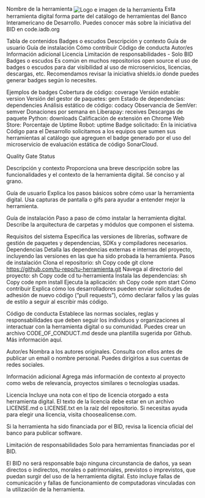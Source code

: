 Nombre de la herramienta
<img src="https://www.webdevelopersnotes.com/wp-content/uploads/create-a-simple-home-page.png" alt="Logo e imagen de la herramienta" align="center" />
Esta herramienta digital forma parte del catálogo de herramientas del Banco Interamericano de Desarrollo. Puedes conocer más sobre la iniciativa del BID en code.iadb.org

Tabla de contenidos
Badges o escudos
Descripción y contexto
Guía de usuario
Guía de instalación
Cómo contribuir
Código de conducta
Autor/es
Información adicional
Licencia
Limitación de responsabilidades - Solo BID
Badges o escudos
Es común en muchos repositorios open source el uso de badges o escudos para dar visibilidad al uso de microservicios, licencias, descargas, etc. Recomendamos revisar la iniciativa shields.io donde puedes generar badges según lo necesites.

Ejemplos de badges
Cobertura de código: coverage
Versión estable: version
Versión del gestor de paquetes: gem
Estado de dependencias: dependencies
Análisis estático de código: codacy
Observancia de SemVer: semver
Donaciones por semana en Liberapay: receives
Descargas de paquete Python: downloads
Calificación de extensión en Chrome Web Store: 
Porcentaje de Uptime Robot: uptime
Badge solicitado:
En la iniciativa Código para el Desarrollo solicitamos a los equipos que sumen sus herramientas al catálogo que agreguen el badge generado por el uso del microservicio de evaluación estática de código SonarCloud.

Quality Gate Status

Descripción y contexto
Proporciona una breve descripción sobre las funcionalidades y el contexto de la herramienta digital. Sé conciso y al grano.

Guía de usuario
Explica los pasos básicos sobre cómo usar la herramienta digital. Usa capturas de pantalla o gifs para ayudar a entender mejor la herramienta.

Guía de instalación
Paso a paso de cómo instalar la herramienta digital. Describe la arquitectura de carpetas y módulos que componen el sistema.

Requisitos del sistema
Especifica las versiones de librerías, software de gestión de paquetes y dependencias, SDKs y compiladores necesarios.
Dependencias
Detalla las dependencias externas e internas del proyecto, incluyendo las versiones en las que ha sido probada la herramienta.
Pasos de instalación
Clona el repositorio:
sh
Copy code
git clone https://github.com/tu-repo/tu-herramienta.git
Navega al directorio del proyecto:
sh
Copy code
cd tu-herramienta
Instala las dependencias:
sh
Copy code
npm install
Ejecuta la aplicación:
sh
Copy code
npm start
Cómo contribuir
Explica cómo los desarrolladores pueden enviar solicitudes de adhesión de nuevo código (“pull requests”), cómo declarar fallos y las guías de estilo a seguir al escribir más código.

Código de conducta
Establece las normas sociales, reglas y responsabilidades que deben seguir los individuos y organizaciones al interactuar con la herramienta digital o su comunidad. Puedes crear un archivo CODE_OF_CONDUCT.md desde una plantilla sugerida por Github. Más información aquí.

Autor/es
Nombra a los autores originales. Consulta con ellos antes de publicar un email o nombre personal. Puedes dirigirlos a sus cuentas de redes sociales.

Información adicional
Agrega más información de contexto al proyecto como webs de relevancia, proyectos similares o tecnologías usadas.

Licencia
Incluye una nota con el tipo de licencia otorgado a esta herramienta digital. El texto de la licencia debe estar en un archivo LICENSE.md o LICENSE.txt en la raíz del repositorio. Si necesitas ayuda para elegir una licencia, visita choosealicense.com.

Si la herramienta ha sido financiada por el BID, revisa la licencia oficial del banco para publicar software.

Limitación de responsabilidades
Solo para herramientas financiadas por el BID.

El BID no será responsable bajo ninguna circunstancia de daños, ya sean directos o indirectos, morales o patrimoniales, previstos o imprevistos, que puedan surgir del uso de la herramienta digital. Esto incluye fallas de comunicación y fallas de funcionamiento de computadoras vinculadas con la utilización de la herramienta.

